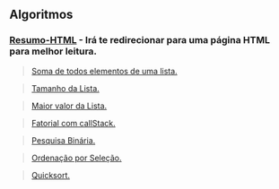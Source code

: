 
## Algoritmos


### [Resumo-HTML](https://caracioly.github.io/algoritmos/) - Irá te redirecionar para uma página HTML para melhor leitura.

> [Soma de todos elementos de uma lista.](https://github.com/Caracioly/algoritmos/blob/main/codigos/soma.py)

> [Tamanho da Lista.](https://github.com/Caracioly/algoritmos/blob/main/codigos/len.py)

> [Maior valor da Lista.](https://github.com/Caracioly/algoritmos/blob/main/codigos/maior_valor.py)

> [Fatorial com callStack.](https://github.com/Caracioly/algoritmos/blob/main/codigos/fatorial.py)

> [Pesquisa Binária.](https://github.com/Caracioly/algoritmos/blob/main/codigos/pesquisa_binaria.py)

> [Ordenação por Seleção.](https://github.com/Caracioly/algoritmos/blob/main/codigos/ordenacao_selecao.py)

> [Quicksort.](https://github.com/Caracioly/algoritmos/blob/main/codigos/quicksort.py)
